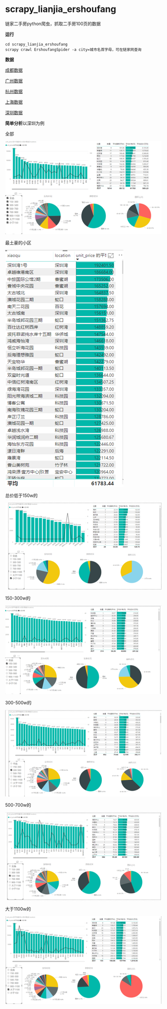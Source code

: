 # scrapy_lianjia_ershoufang
链家二手房python爬虫，抓取二手房100页的数据

**运行**  
```
cd scrapy_lianjia_ershoufang
scrapy crawl ErshoufangSpider -a city=城市名首字母，可在链家网查询
```

**数据**

[成都数据](data/ErshoufangSpider_cd.csv)

[广州数据](data/ErshoufangSpider_gz.csv)

[杭州数据](data/ErshoufangSpider_hz.csv)

[上海数据](data/ErshoufangSpider_sh.csv)

[深圳数据](data/ErshoufangSpider_sz.csv)

**简单分析**以深圳为例

全部

![GitHub](art/WechatIMG2615.png)

最土豪的小区

![GitHub](art/WechatIMG2614.png)

总价低于150w的

![GitHub](art/WechatIMG2609.png)

150-300w的

![GitHub](art/WechatIMG2610.png)

300-500w的

![GitHub](art/WechatIMG2611.png)

500-700w的

![GitHub](art/WechatIMG2612.png)

大于1100w的

![GitHub](art/WechatIMG2613.png)

